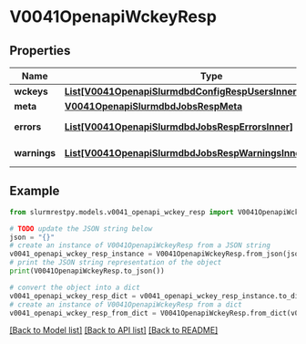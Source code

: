 # V0041OpenapiWckeyResp


## Properties

Name | Type | Description | Notes
------------ | ------------- | ------------- | -------------
**wckeys** | [**List[V0041OpenapiSlurmdbdConfigRespUsersInnerWckeysInner]**](V0041OpenapiSlurmdbdConfigRespUsersInnerWckeysInner.md) | wckeys |
**meta** | [**V0041OpenapiSlurmdbdJobsRespMeta**](V0041OpenapiSlurmdbdJobsRespMeta.md) |  | [optional]
**errors** | [**List[V0041OpenapiSlurmdbdJobsRespErrorsInner]**](V0041OpenapiSlurmdbdJobsRespErrorsInner.md) | Query errors | [optional]
**warnings** | [**List[V0041OpenapiSlurmdbdJobsRespWarningsInner]**](V0041OpenapiSlurmdbdJobsRespWarningsInner.md) | Query warnings | [optional]

## Example

```python
from slurmrestpy.models.v0041_openapi_wckey_resp import V0041OpenapiWckeyResp

# TODO update the JSON string below
json = "{}"
# create an instance of V0041OpenapiWckeyResp from a JSON string
v0041_openapi_wckey_resp_instance = V0041OpenapiWckeyResp.from_json(json)
# print the JSON string representation of the object
print(V0041OpenapiWckeyResp.to_json())

# convert the object into a dict
v0041_openapi_wckey_resp_dict = v0041_openapi_wckey_resp_instance.to_dict()
# create an instance of V0041OpenapiWckeyResp from a dict
v0041_openapi_wckey_resp_from_dict = V0041OpenapiWckeyResp.from_dict(v0041_openapi_wckey_resp_dict)
```
[[Back to Model list]](../README.md#documentation-for-models) [[Back to API list]](../README.md#documentation-for-api-endpoints) [[Back to README]](../README.md)


